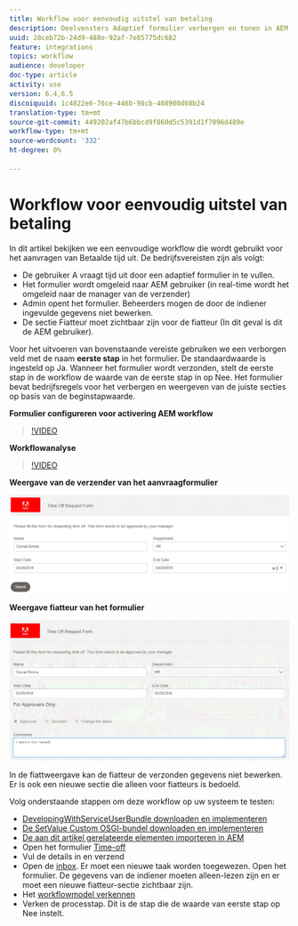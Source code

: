 ```yaml
---
title: Workflow voor eenvoudig uitstel van betaling
description: Deelvensters Adaptief formulier verbergen en tonen in AEM workflow
uuid: 28ceb72b-24d9-488e-92af-7e85775dc682
feature: integrations
topics: workflow
audience: developer
doc-type: article
activity: use
version: 6.4,6.5
discoiquuid: 1c4822e6-76ce-446b-98cb-408900d68b24
translation-type: tm+mt
source-git-commit: 449202af47b6bbcd9f860d5c5391d1f7096d489e
workflow-type: tm+mt
source-wordcount: '332'
ht-degree: 0%

---
```



# Workflow voor eenvoudig uitstel van betaling

In dit artikel bekijken we een eenvoudige workflow die wordt gebruikt voor het aanvragen van Betaalde tijd uit. De bedrijfsvereisten zijn als volgt:

* De gebruiker A vraagt tijd uit door een adaptief formulier in te vullen.
* Het formulier wordt omgeleid naar AEM gebruiker (in real-time wordt het omgeleid naar de manager van de verzender)
* Admin opent het formulier. Beheerders mogen de door de indiener ingevulde gegevens niet bewerken.
* De sectie Fiatteur moet zichtbaar zijn voor de fiatteur (In dit geval is dit de AEM gebruiker).

Voor het uitvoeren van bovenstaande vereiste gebruiken we een verborgen veld met de naam **eerste stap** in het formulier. De standaardwaarde is ingesteld op Ja. Wanneer het formulier wordt verzonden, stelt de eerste stap in de workflow de waarde van de eerste stap in op Nee. Het formulier bevat bedrijfsregels voor het verbergen en weergeven van de juiste secties op basis van de beginstapwaarde.

**Formulier configureren voor activering AEM workflow**

>[!VIDEO](https://video.tv.adobe.com/v/28406?quality=9&learn=on)

**Workflowanalyse**

>[!VIDEO](https://video.tv.adobe.com/v/28407?quality=9&learn=on)

**Weergave van de verzender van het aanvraagformulier**

![initialstep](assets/initialstep.gif)

**Weergave fiatteur van het formulier**

![overzicht](assets/approversview.gif)

In de fiattweergave kan de fiatteur de verzonden gegevens niet bewerken. Er is ook een nieuwe sectie die alleen voor fiatteurs is bedoeld.

Volg onderstaande stappen om deze workflow op uw systeem te testen:
* [DevelopingWithServiceUserBundle downloaden en implementeren](/help/forms/assets/common-osgi-bundles/DevelopingWithServiceUser.jar)
* [De SetValue Custom OSGI-bundel downloaden en implementeren](/help/forms/assets/common-osgi-bundles/SetValueApp.core-1.0-SNAPSHOT.jar)
* [De aan dit artikel gerelateerde elementen importeren in AEM](assets/helpxworkflow.zip)
* Open het formulier [Time-off](http://localhost:4502/content/dam/formsanddocuments/helpx/timeoffrequestform/jcr:content?wcmmode=disabled)
* Vul de details in en verzend
* Open de [inbox](http://localhost:4502/mnt/overlay/cq/inbox/content/inbox.html). Er moet een nieuwe taak worden toegewezen. Open het formulier. De gegevens van de indiener moeten alleen-lezen zijn en er moet een nieuwe fiatteur-sectie zichtbaar zijn.
* Het [workflowmodel verkennen](http://localhost:4502/editor.html/conf/global/settings/workflow/models/helpxworkflow.html)
* Verken de processtap. Dit is de stap die de waarde van eerste stap op Nee instelt.

